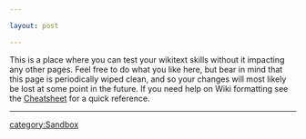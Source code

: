 ```yaml
---

layout: post

---
```


This is a place where you can test your wikitext skills without it impacting any other pages. Feel free to do what you like here, but bear in mind that this page is periodically wiped clean, and so your changes will most likely be lost at some point in the future. If you need help on Wiki formatting see the [Cheatsheet](Cheatsheet "wikilink") for a quick reference.

* * * * *

<category:Sandbox>

